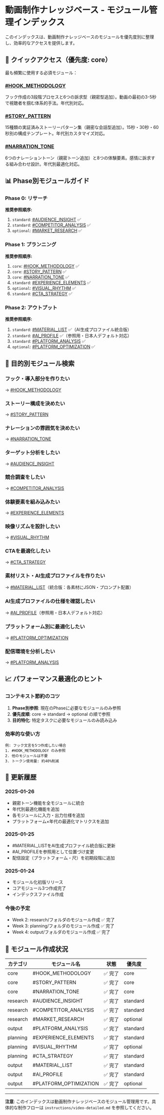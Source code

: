 # 動画制作ナレッジベース - モジュール管理インデックス

このインデックスは、動画制作ナレッジベースのモジュールを優先度別に整理し、効率的なアクセスを提供します。

## 🚀 クイックアクセス（優先度: core）

最も頻繁に使用する必須モジュール：

### [#HOOK_METHODOLOGY](core/#HOOK_METHODOLOGY.md)
フック作成の3段階プロセスと6つの訴求型（親密型追加）。動画の最初の3-5秒で視聴者を掴む体系的手法。年代別対応。

### [#STORY_PATTERN](core/#STORY_PATTERN.md)
15種類の実証済みストーリーパターン集（親密な会話型追加）。15秒・30秒・60秒別の構成テンプレート。年代別カスタマイズ対応。

### [#NARRATION_TONE](core/#NARRATION_TONE.md)
6つのナレーショントーン（親密トーン追加）と8つの体験要素。感情に訴求する組み合わせ設計。年代別最適化対応。

## 📊 Phase別モジュールガイド

### Phase 0: リサーチ
**推奨参照順序:**
1. `standard`: [#AUDIENCE_INSIGHT](research/#AUDIENCE_INSIGHT.md) ✅
2. `standard`: [#COMPETITOR_ANALYSIS](research/#COMPETITOR_ANALYSIS.md) ✅
3. `optional`: [#MARKET_RESEARCH](research/#MARKET_RESEARCH.md) ✅

### Phase 1: プランニング
**推奨参照順序:**
1. `core`: [#HOOK_METHODOLOGY](core/#HOOK_METHODOLOGY.md) ✅
2. `core`: [#STORY_PATTERN](core/#STORY_PATTERN.md) ✅
3. `core`: [#NARRATION_TONE](core/#NARRATION_TONE.md) ✅
4. `standard`: [#EXPERIENCE_ELEMENTS](planning/#EXPERIENCE_ELEMENTS.md) ✅
5. `optional`: [#VISUAL_RHYTHM](planning/#VISUAL_RHYTHM.md) ✅
6. `standard`: [#CTA_STRATEGY](planning/#CTA_STRATEGY.md) ✅

### Phase 2: アウトプット
**推奨参照順序:**
1. `standard`: [#MATERIAL_LIST](output/#MATERIAL_LIST.md) ✅（AI生成プロファイル統合版）
2. `standard`: [#AI_PROFILE](output/#AI_PROFILE.md) ✅（参照用・日本人デフォルト対応）
3. `standard`: [#PLATFORM_ANALYSIS](output/#PLATFORM_ANALYSIS.md) ✅
4. `optional`: [#PLATFORM_OPTIMIZATION](output/#PLATFORM_OPTIMIZATION.md) ✅

## 🎯 目的別モジュール検索

### フック・導入部分を作りたい
→ [#HOOK_METHODOLOGY](core/#HOOK_METHODOLOGY.md)

### ストーリー構成を決めたい
→ [#STORY_PATTERN](core/#STORY_PATTERN.md)

### ナレーションの雰囲気を決めたい
→ [#NARRATION_TONE](core/#NARRATION_TONE.md)

### ターゲット分析をしたい
→ [#AUDIENCE_INSIGHT](research/#AUDIENCE_INSIGHT.md)

### 競合調査をしたい
→ [#COMPETITOR_ANALYSIS](research/#COMPETITOR_ANALYSIS.md)

### 体験要素を組み込みたい
→ [#EXPERIENCE_ELEMENTS](planning/#EXPERIENCE_ELEMENTS.md)

### 映像リズムを設計したい
→ [#VISUAL_RHYTHM](planning/#VISUAL_RHYTHM.md)

### CTAを最適化したい
→ [#CTA_STRATEGY](planning/#CTA_STRATEGY.md)

### 素材リスト・AI生成プロファイルを作りたい
→ [#MATERIAL_LIST](output/#MATERIAL_LIST.md)（統合版：各素材にJSON・プロンプト配置）

### AI生成プロファイルの仕様を確認したい
→ [#AI_PROFILE](output/#AI_PROFILE.md)（参照用・日本人デフォルト対応）

### プラットフォーム別に最適化したい
→ [#PLATFORM_OPTIMIZATION](output/#PLATFORM_OPTIMIZATION.md)

### 配信環境を分析したい
→ [#PLATFORM_ANALYSIS](output/#PLATFORM_ANALYSIS.md)

## 📈 パフォーマンス最適化のヒント

### コンテキスト節約のコツ
1. **Phase別参照**: 現在のPhaseに必要なモジュールのみ参照
2. **優先度順**: core → standard → optional の順で参照
3. **目的特化**: 特定タスクに必要なモジュールのみ読み込み

### 効率的な使い方
```
例: フック文言を5つ作成したい場合
1. #HOOK_METHODOLOGY のみ参照
2. 他のモジュールは不要
3. トークン使用量: 約40%削減
```

## 🔄 更新履歴

### 2025-01-26
- 親密トーン機能を全モジュールに統合
- 年代別最適化機能を追加
- 各モジュールに入力・出力仕様を追加
- プラットフォーム×年代の最適化マトリクスを追加

### 2025-01-25
- #MATERIAL_LISTをAI生成プロファイル統合版に更新
- #AI_PROFILEを参照用として位置づけ変更
- 配信設定（プラットフォーム・尺）を初期段階に追加

### 2025-01-24
- モジュール化初版リリース
- コアモジュール3つ作成完了
- インデックスファイル作成

### 今後の予定
- Week 2: research/フォルダのモジュール作成 ✅ 完了
- Week 3: planning/フォルダのモジュール作成 ✅ 完了
- Week 4: output/フォルダのモジュール作成 ✅ 完了

## 📝 モジュール作成状況

| カテゴリ | モジュール名 | 状態 | 優先度 |
|---------|------------|------|--------|
| core | #HOOK_METHODOLOGY | ✅ 完了 | core |
| core | #STORY_PATTERN | ✅ 完了 | core |
| core | #NARRATION_TONE | ✅ 完了 | core |
| research | #AUDIENCE_INSIGHT | ✅ 完了 | standard |
| research | #COMPETITOR_ANALYSIS | ✅ 完了 | standard |
| research | #MARKET_RESEARCH | ✅ 完了 | optional |
| output | #PLATFORM_ANALYSIS | ✅ 完了 | standard |
| planning | #EXPERIENCE_ELEMENTS | ✅ 完了 | standard |
| planning | #VISUAL_RHYTHM | ✅ 完了 | optional |
| planning | #CTA_STRATEGY | ✅ 完了 | standard |
| output | #MATERIAL_LIST | ✅ 完了 | standard |
| output | #AI_PROFILE | ✅ 完了 | standard |
| output | #PLATFORM_OPTIMIZATION | ✅ 完了 | optional |

---

**注意**: このインデックスは動画制作ナレッジベースのモジュール管理用です。具体的な制作フローは `instructions/video-detailed.md` を参照してください。
